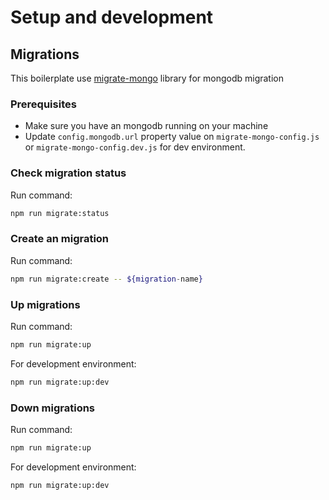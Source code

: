 # Setup and development

## Migrations

This boilerplate use [migrate-mongo](https://github.com/seppevs/migrate-mongo) library for mongodb migration

### Prerequisites
- Make sure you have an mongodb running on your machine
- Update ```config.mongodb.url``` property value on ```migrate-mongo-config.js``` or ```migrate-mongo-config.dev.js``` for dev environment.

### Check migration status
Run command:

``` bash
npm run migrate:status
```

### Create an migration
Run command:

``` bash
npm run migrate:create -- ${migration-name}
```

### Up migrations
Run command:

``` bash
npm run migrate:up
```

For development environment:
``` bash
npm run migrate:up:dev
```

### Down migrations
Run command:

``` bash
npm run migrate:up
```

For development environment:
``` bash
npm run migrate:up:dev
```